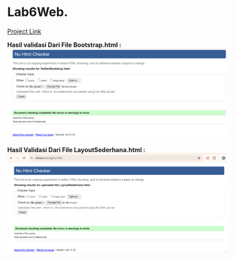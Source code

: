 # Lab6Web.

[Project Link](https://pranaa22.github.io/Lab6Web./)

**Hasil validasi Dari File Bootstrap.html :** <br>
<img src="Screenshot 2024-11-19 084244.png" img> <br>
<br>
**Hasil Validasi Dari File LayoutSederhana.html :** <br>
<img src="Screenshot 2024-11-19 083055.png" img><br>

